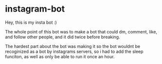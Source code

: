 # instagram-bot
Hey, this is my insta bot :)

The whole point of this bot was to make a bot that could dm, comment, like, and follow other people, and it did twice before breaking.

The hardest part about the bot was making it so the bot wouldnt be recoginized as a bot by instagrams servers, so i had to add the sleep funciton, as well as only be able to run it once an hour.
